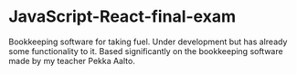 # JavaScript-React-final-exam
Bookkeeping software for taking fuel. Under development but has already some functionality to it. Based significantly on the bookkeeping software made by my teacher Pekka Aalto.
